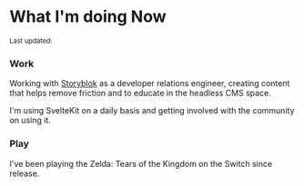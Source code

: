 <script>
  import { DateUpdated, Small } from '$lib/components'
</script>

# What I'm doing Now

<Small>
  Last updated: <DateUpdated date="2023-06-12" small="true" />
</Small>

### Work

Working with [Storyblok] as a developer relations engineer, creating
content that helps remove friction and to educate in the headless CMS
space.

I'm using SvelteKit on a daily basis and getting involved with the
community on using it.

### Play

I've been playing the Zelda: Tears of the Kingdom on the Switch since
release.

[storyblok]: https://www.storyblok.com/
